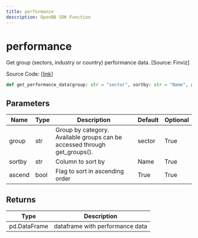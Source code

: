 ```yaml
---
title: performance
description: OpenBB SDK Function
---
```


# performance

Get group (sectors, industry or country) performance data. [Source: Finviz]

Source Code: [[link](https://github.com/OpenBB-finance/OpenBBTerminal/tree/main/openbb_terminal/economy/finviz_model.py#L112)]

```python
def get_performance_data(group: str = "sector", sortby: str = "Name", ascend: bool = True) -> DataFrame
```
## Parameters

| Name | Type | Description | Default | Optional |
| ---- | ---- | ----------- | ------- | -------- |
| group | str | Group by category. Available groups can be accessed through get_groups(). | sector | True |
| sortby | str | Column to sort by | Name | True |
| ascend | bool | Flag to sort in ascending order | True | True |

## Returns

| Type | Description |
| ---- | ----------- |
| pd.DataFrame | dataframe with performance data |

